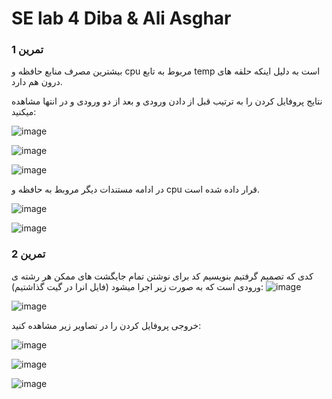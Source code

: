 # SE lab 4 Diba & Ali Asghar



### تمرین 1
بیشترین مصرف منابع حافظه و cpu مربوط به تابع temp است به دلیل اینکه حلقه های درون هم دارد.

نتایج پروفایل کردن را به ترتیب قبل از دادن ورودی و بعد از دو ورودی و در انتها مشاهده میکنید:

![image](https://user-images.githubusercontent.com/45358173/235175733-a227fde4-fd3f-4623-ab14-4e96d978d8c1.png)


![image](https://user-images.githubusercontent.com/45358173/235175778-7058d111-99a0-4555-89f7-46db65e1c853.png)


![image](https://user-images.githubusercontent.com/45358173/235175811-451b2ec3-d7a7-4bbe-ba04-0b0407d65c31.png)


در ادامه مستندات دیگر مروبط به حافظه و cpu قرار داده شده است.

![image](https://user-images.githubusercontent.com/45358173/235175858-6f066c52-bec2-4e4d-a146-46f593102797.png)

![image](https://user-images.githubusercontent.com/45358173/235175893-c1e1c62f-ea9a-4d49-9515-98fbdca21da0.png)






### تمرین 2


کدی که تصمیم گرفتیم بنویسیم کد برای نوشتن تمام جایگشت های ممکن هر رشته ی ورودی است که به صورت زیر اجرا میشود (فایل انرا در گیت گذاشتیم):
![image](https://user-images.githubusercontent.com/45358173/235183819-25c3bec0-1cd1-4f80-8ea7-f8b9d1919aca.png)

![image](https://user-images.githubusercontent.com/45358173/235183846-773ded0d-0cde-48a7-8ed1-bdb8e0f9a094.png)



خروجی پروفایل کردن را در تصاویر زیر مشاهده کنید:


![image](https://user-images.githubusercontent.com/45358173/235183974-c6c5387d-e3b9-4a4a-b8f1-af9837c5852a.png)

![image](https://user-images.githubusercontent.com/45358173/235184007-65b4f589-9f21-4659-825a-a78471e54ebf.png)

![image](https://user-images.githubusercontent.com/45358173/235184040-43eab2c0-4bfb-4510-b0fd-045cce7f9709.png)

